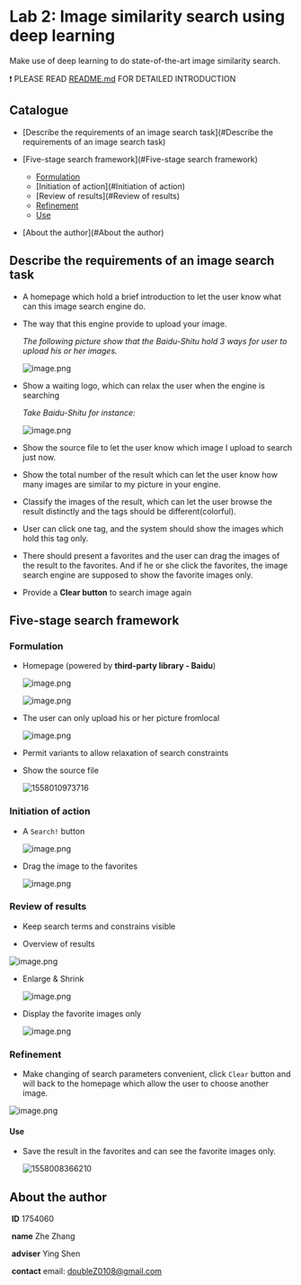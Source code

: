 # Lab 2: Image similarity search using deep learning

Make use of deep learning to do state-of-the-art image similarity search.



❗ PLEASE READ [README.md](README.md) FOR DETAILED INTRODUCTION

## Catalogue

- [Describe the requirements of an image search task](#Describe the requirements of an image search task)
- [Five-stage search framework](#Five-stage search framework)
  - [Formulation](#Formulation)
  - [Initiation of action](#Initiation of action)
  - [Review of results](#Review of results)
  - [Refinement](#Refinement)
  - [Use](#Use)

- [About the author](#About the author)

<a name="Describe the requirements of an image search task"></a>  

## Describe the requirements of an image search task

- A homepage which hold a brief introduction to let the user know what can this image search engine do.

- The way that this engine provide to upload your image.

  *The following picture show that the Baidu-Shitu hold 3 ways for user to upload his or her images.*

  ![image.png](https://upload-images.jianshu.io/upload_images/12014150-84c547c3a1b32983.png?imageMogr2/auto-orient/strip%7CimageView2/2/w/1240)

- Show a waiting logo, which can relax the user when the engine is searching

  *Take Baidu-Shitu for instance:*

  ![image.png](https://upload-images.jianshu.io/upload_images/12014150-d71a0fc7b8859cd0.png?imageMogr2/auto-orient/strip%7CimageView2/2/w/1240)

- Show the source file to let the user know which image I upload to search just now.

- Show the total number of the result which can let the user know how many images are similar to my picture in your engine.

- Classify the images of the result, which can let the user browse the result  distinctly and the tags should be different(colorful).

- User can click one tag, and the system should show the images which hold this tag only.

- There should present a favorites and the user can drag the images of the result to the favorites. And if he or she click the favorites, the image search engine are supposed to show the favorite images only.

- Provide a **Clear button** to search image again



<a name="Five-stage search framework"></a>  

## Five-stage search framework

<a name="Formulation"></a>  

### Formulation

- Homepage (powered by **third-party library  - Baidu**)

  ![image.png](https://upload-images.jianshu.io/upload_images/12014150-a338187d2de67d49.png?imageMogr2/auto-orient/strip%7CimageView2/2/w/1240)

  ![image.png](https://upload-images.jianshu.io/upload_images/12014150-d34d92895ae8e32f.png?imageMogr2/auto-orient/strip%7CimageView2/2/w/1240)

- The user can only upload his or her picture fromlocal

  ![image.png](https://upload-images.jianshu.io/upload_images/12014150-0d5f8ad4d8d6a059.png?imageMogr2/auto-orient/strip%7CimageView2/2/w/1240)

- Permit variants to allow relaxation of search constraints 

- Show the source file

  ![1558010973716](C:\Users\28718\AppData\Roaming\Typora\typora-user-images\1558010973716.png)

<a name="Initiation of action"></a>  

### Initiation of action

- A  `Search!` button

  ![image.png](https://upload-images.jianshu.io/upload_images/12014150-ac59186cb69ff1c7.png?imageMogr2/auto-orient/strip%7CimageView2/2/w/1240)

- Drag the image to the favorites

  ![image.png](https://upload-images.jianshu.io/upload_images/12014150-c197e12a80bb5c08.png?imageMogr2/auto-orient/strip%7CimageView2/2/w/1240)

<a name="Review of results"></a>  

### Review of results

-  Keep search terms and constrains visible

-  Overview of results

  ![image.png](https://upload-images.jianshu.io/upload_images/12014150-1a1f3da9e54ba374.png?imageMogr2/auto-orient/strip%7CimageView2/2/w/1240)

- Enlarge & Shrink

  ![image.png](https://upload-images.jianshu.io/upload_images/12014150-e5948acf35c141d7.png?imageMogr2/auto-orient/strip%7CimageView2/2/w/1240)

- Display the favorite images only

  ![image.png](https://upload-images.jianshu.io/upload_images/12014150-4031b3d49893515b.png?imageMogr2/auto-orient/strip%7CimageView2/2/w/1240)

<a name="Refinement"></a>  

### Refinement

-  Make changing of search parameters convenient, click `Clear` button and will back to the homepage which allow the user to choose another image.

  ![image.png](https://upload-images.jianshu.io/upload_images/12014150-63357547271e0dca.png?imageMogr2/auto-orient/strip%7CimageView2/2/w/1240)

<a name="Use"></a>  

#### Use

- Save the result in the favorites and can see the favorite images only.

  ![1558008366210](C:\Users\28718\AppData\Roaming\Typora\typora-user-images\1558008366210.png)

<a name="About the author"></a>  

## About the author

​	**ID**			1754060

​	**name**	  Zhe Zhang

​	**adviser**	Ying Shen

​	**contact**	email: doubleZ0108@gmail.com